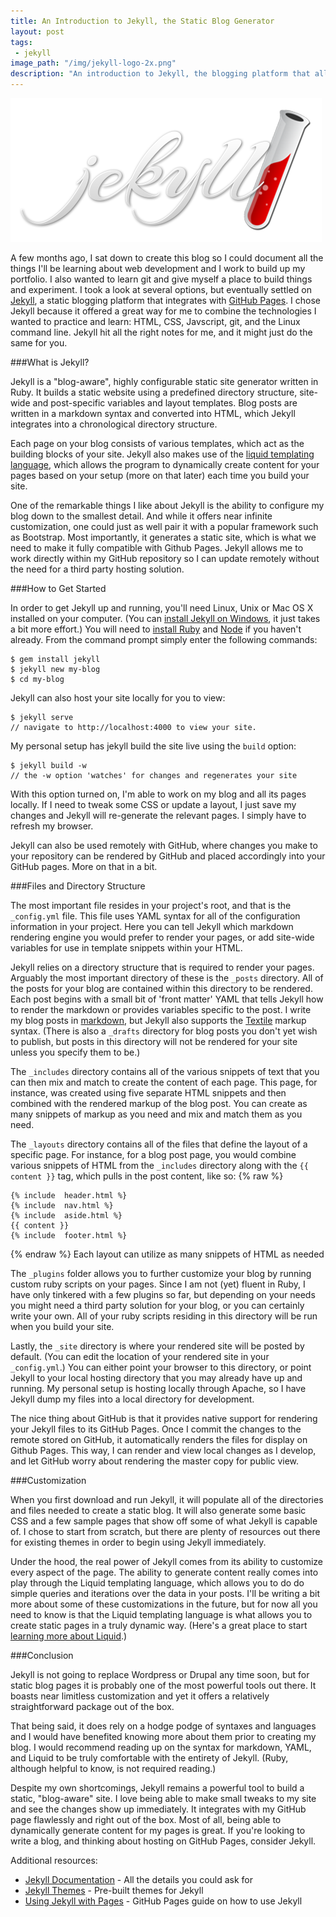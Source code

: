 ```yaml
---
title: An Introduction to Jekyll, the Static Blog Generator
layout: post
tags:
 - jekyll
image_path: "/img/jekyll-logo-2x.png"
description: "An introduction to Jekyll, the blogging platform that allows you to configure and generate static webpages."
---
```

![The Jekyll Logo](/img/jekyll-logo-2x.png "Jekyll, a static blogging platform")

A few months ago, I sat down to create this blog so I could document all the things I'll be learning about web development and I work to build up my portfolio. I also wanted to learn git and give myself a place to build things and experiment. I took a look at several options, but eventually settled on [Jekyll][1], a static blogging platform that integrates with  [GitHub Pages][2]. I chose Jekyll because it offered a great way for me to combine the technologies I wanted to practice and learn: HTML, CSS, Javscript, git, and the Linux command line. Jekyll hit all the right notes for me, and it might just do the same for you.

<!--more-->

###What is Jekyll?

Jekyll is a "blog-aware", highly configurable static site generator written in Ruby. It builds a static website using a predefined directory structure, site-wide and post-specific variables and layout templates. Blog posts are written in a markdown syntax and converted into HTML, which Jekyll integrates into a chronological directory structure.

Each page on your blog consists of various templates, which act as the building blocks of your site. Jekyll also makes use of the [liquid templating language][4], which allows the program to dynamically create content for your pages based on your setup (more on that later) each time you build your site.

One of the remarkable things I like about Jekyll is the ability to configure my blog down to the smallest detail. And while it offers near infinite customization, one could just as well pair it with a popular framework such as Bootstrap. Most importantly, it generates a static site, which is what we need to make it fully compatible with Github Pages. Jekyll allows me to work directly within my GitHub repository so I can update remotely without the need for a third party hosting solution.

###How to Get Started

In order to get Jekyll up and running, you'll need Linux, Unix or Mac OS X installed on your computer. (You can [install Jekyll on Windows][11], it just takes a bit more effort.) You will need to [install Ruby][5] and [Node][12] if you haven't already. From the command prompt simply enter the following commands:

~~~
$ gem install jekyll
$ jekyll new my-blog
$ cd my-blog
~~~

Jekyll can also host your site locally for you to view:

~~~
$ jekyll serve
// navigate to http://localhost:4000 to view your site.
~~~

My personal setup has jekyll build the site live using the `build` option:

~~~
$ jekyll build -w
// the -w option 'watches' for changes and regenerates your site
~~~

With this option turned on, I'm able to work on my blog and all its pages locally. If I need to tweak some CSS or update a layout, I just save my changes and Jekyll will re-generate the relevant pages. I simply have to refresh my browser.

Jekyll can also be used remotely with GitHub, where changes you make to your repository can be rendered by GitHub and placed accordingly into your GitHub pages. More on that in a bit.

###Files and Directory Structure

The most important file resides in your project's root, and that is the `_config.yml` file. This file uses YAML syntax for all of the configuration information in your project. Here you can tell Jekyll which markdown rendering engine you would prefer to render your pages, or add site-wide variables for use in template snippets within your HTML.

Jekyll relies on a directory structure that is required to render your pages. Arguably the most important directory of these is the `_posts` directory. All of the posts for your blog are contained within this directory to be rendered. Each post begins with a small bit of 'front matter' YAML that tells Jekyll how to render the markdown or provides variables specific to the post. I write my blog posts in [markdown][3], but Jekyll also supports the [Textile][6] markup syntax. (There is also a `_drafts` directory for blog posts you don't yet wish to publish, but posts in this directory will not be rendered for your site unless you specify them to be.)

The `_includes` directory contains all of the various snippets of text that you can then mix and match to create the content of each page. This page, for instance, was created using five separate HTML snippets and then combined with the rendered markup of the blog post. You can create as many snippets of markup as you need and mix and match them as you need.

The `_layouts` directory contains all of the files that define the layout of a specific page. For instance, for a blog post page, you would combine various snippets of HTML from the `_includes` directory along with the `{{ content }}` tag, which pulls in the post content, like so:
{% raw %}
~~~
{% include  header.html %}
{% include  nav.html %}
{% include  aside.html %}
{{ content }}
{% include  footer.html %}
~~~
{% endraw %}
Each layout can utilize as many snippets of HTML as needed

The `_plugins` folder allows you to further customize your blog by running custom ruby scripts on your pages. Since I am not (yet) fluent in Ruby, I have only tinkered with a few plugins so far, but depending on your needs you might need a third party solution for your blog, or you can certainly write your own. All of your ruby scripts residing in this directory will be run when you build your site.

Lastly, the `_site` directory is where your rendered site will be posted by default. (You can edit the location of your rendered site in your `_config.yml`.)
You can either point your browser to this directory, or point Jekyll to your local hosting directory that you may already have up and running. My personal setup is hosting locally through Apache, so I have Jekyll dump my files into a local directory for development.

The nice thing about GitHub is that it provides native support for rendering your Jekyll files to its GitHub Pages. Once I commit the changes to the  remote stored on GitHub, it automatically renders the files for display on Github Pages. This way, I can render and view local changes as I develop, and let GitHub worry about rendering the master copy for public view.

###Customization

When you first download and run Jekyll, it will populate all of the directories and files needed to create a static blog. It will also generate some basic CSS and a few sample pages that show off some of what Jekyll is capable of. I chose to start from scratch, but there are plenty of resources out there for existing themes in order to begin using Jekyll immediately.

Under the hood, the real power of Jekyll comes from its ability to customize every aspect of the page. The ability to generate content really comes into play through the Liquid templating language, which allows you to do do simple queries and iterations over the data in your posts. I'll be writing a bit more about some of these customizations in the future, but for now all you need to know is that the Liquid templating language is what allows you to create static pages in a truly dynamic way. (Here's a great place to start [learning more about Liquid][7].)

###Conclusion

Jekyll is not going to replace Wordpress or Drupal any time soon, but for static blog pages it is probably one of the most powerful tools out there. It boasts near limitless customization and yet it offers a relatively straightforward package out of the box.

That being said, it does rely on a hodge podge of syntaxes and languages and I would have benefited knowing more about them prior to creating my blog. I would recommend reading up on the syntax for markdown, YAML, and Liquid to be truly comfortable with the entirety of Jekyll. (Ruby, although helpful to know, is not required reading.)

Despite my own shortcomings, Jekyll remains a powerful tool to build a static, "blog-aware" site. I love being able to make small tweaks to my site and see the changes show up immediately. It integrates with my GitHub page flawlessly and right out of the box. Most of all, being able to dynamically generate content for my pages is great. If you're looking to write a blog, and thinking about hosting on GitHub Pages, consider Jekyll.

Additional resources:

* [Jekyll Documentation][10] - All the details you could ask for
* [Jekyll Themes][8] - Pre-built themes for Jekyll
* [Using Jekyll with Pages][9] - GitHub Pages guide on how to use Jekyll

[1]: http://jekyllrb.com/ "Jekyll"
[2]: https://pages.github.com/ "Github Pages"
[3]: http://daringfireball.net/projects/markdown/syntax "Markdown Syntax"
[4]: http://liquidmarkup.org/ "Liquid"
[5]: https://www.ruby-lang.org/en/documentation/installation/ "How to Install Ruby"
[6]: http://redcloth.org/textile/ "Textile Reference"
[7]: https://github.com/Shopify/liquid/wiki/Liquid-for-Designers "Liquid for Designers"
[8]: http://jekyllthemes.org/ "Jekyll Themes"
[9]: https://help.github.com/articles/using-jekyll-with-pages/ "Using Jekyll with Pages"
[10]: http://jekyllrb.com/docs/home/ "Jekyll Docs"
[11]: http://jekyll-windows.juthilo.com/ "How to Install Jekyll on Windows"
[12]: https://nodejs.org/download/ "Download and Install Node.js"